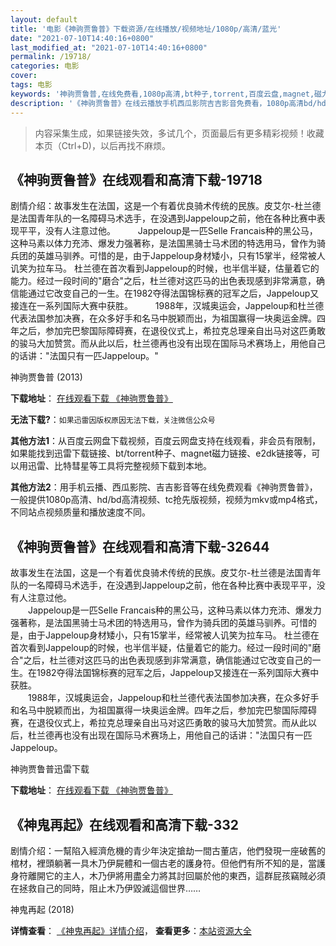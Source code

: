 ```yaml
---
layout: default
title: '电影《神驹贾鲁普》下载资源/在线播放/视频地址/1080p/高清/蓝光'
date: "2021-07-10T14:40:16+0800"
last_modified_at: "2021-07-10T14:40:16+0800"
permalink: /19718/
categories: 电影
cover:
tags: 电影
keywords: '神驹贾鲁普,在线免费看,1080p高清,bt种子,torrent,百度云盘,magnet,磁力链,迅雷下载资源'
description: '《神驹贾鲁普》在线云播放手机西瓜影院吉吉影音免费看，1080p高清bd/hd未删减完整版和tc抢先枪版，mkv/mp4格式，附带bt/torrent种子、magnet/磁力链、百度云盘、网盘资源迅雷下载链接'
---
```


>内容采集生成，如果链接失效，多试几个，页面最后有更多精彩视频！收藏本页（Ctrl+D)，以后再找不麻烦。


## 《神驹贾鲁普》在线观看和高清下载-19718

剧情介绍：故事发生在法国，这是一个有着优良骑术传统的民族。皮艾尔-杜兰德是法国青年队的一名障碍马术选手，在没遇到Jappeloup之前，他在各种比赛中表现平平，没有人注意过他。  　　Jappeloup是一匹Selle Francais种的黑公马，这种马素以体力充沛、爆发力强著称，是法国黑骑士马术团的特选用马，曾作为骑兵团的英雄马驯养。可惜的是，由于Jappeloup身材矮小，只有15掌半，经常被人讥笑为拉车马。 杜兰德在首次看到Jappeloup的时候，也半信半疑，估量着它的能力。经过一段时间的"磨合"之后，杜兰德对这匹马的出色表现感到非常满意，确信能通过它改变自己的一生。在1982夺得法国锦标赛的冠军之后，Jappeloup又接连在一系列国际大赛中获胜。  　　1988年，汉城奥运会，Jappeloup和杜兰德代表法国参加决赛，在众多好手和名马中脱颖而出，为祖国赢得一块奥运金牌。四年之后，参加完巴黎国际障碍赛，在退役仪式上，希拉克总理亲自出马对这匹勇敢的骏马大加赞赏。而从此以后，杜兰德再也没有出现在国际马术赛场上，用他自己的话讲："法国只有一匹Jappeloup。"


神驹贾鲁普 (2013)

**下载地址**： [在线观看下载 《神驹贾鲁普》](https://www.btbtdy.me/btdy/dy2194.html) 


**无法下载?**：`如果迅雷因版权原因无法下载，关注微信公众号 `

**其他方法1**：从百度云网盘下载视频，百度云网盘支持在线观看，非会员有限制，如果能找到迅雷下载链接、bt/torrent种子、magnet磁力链接、e2dk链接等，可以用迅雷、比特彗星等工具将完整视频下载到本地。

**其他方法2**：用手机云播、西瓜影院、吉吉影音等在线免费观看《神驹贾鲁普》，一般提供1080p高清、hd/bd高清视频、tc抢先版视频，视频为mkv或mp4格式，不同站点视频质量和播放速度不同。


## 《神驹贾鲁普》在线观看和高清下载-32644

故事发生在法国，这是一个有着优良骑术传统的民族。皮艾尔-杜兰德是法国青年队的一名障碍马术选手，在没遇到Jappeloup之前，他在各种比赛中表现平平，没有人注意过他。<br />　　Jappeloup是一匹Selle Francais种的黑公马，这种马素以体力充沛、爆发力强著称，是法国黑骑士马术团的特选用马，曾作为骑兵团的英雄马驯养。可惜的是，由于Jappeloup身材矮小，只有15掌半，经常被人讥笑为拉车马。 杜兰德在首次看到Jappeloup的时候，也半信半疑，估量着它的能力。经过一段时间的"磨合"之后，杜兰德对这匹马的出色表现感到非常满意，确信能通过它改变自己的一生。在1982夺得法国锦标赛的冠军之后，Jappeloup又接连在一系列国际大赛中获胜。<br />　　1988年，汉城奥运会，Jappeloup和杜兰德代表法国参加决赛，在众多好手和名马中脱颖而出，为祖国赢得一块奥运金牌。四年之后，参加完巴黎国际障碍赛，在退役仪式上，希拉克总理亲自出马对这匹勇敢的骏马大加赞赏。而从此以后，杜兰德再也没有出现在国际马术赛场上，用他自己的话讲："法国只有一匹Jappeloup。</p>


神驹贾鲁普迅雷下载

**下载地址**： [在线观看下载 《神驹贾鲁普》](https://www.993dy.com//vod-detail-id-16130.html) 


## 《神鬼再起》在线观看和高清下载-332

剧情介绍：一幫陷入經濟危機的青少年決定搶劫一間古董店，他們發現一座破舊的棺材，裡頭躺著一具木乃伊屍體和一個古老的護身符。但他們有所不知的是，當護身符離開它的主人，木乃伊將用盡全力將其討回屬於他的東西，這群屁孩竊賊必須在拯救自己的同時，阻止木乃伊毀滅這個世界……


神鬼再起 (2018)

**详情查看**： [《神鬼再起》详情介绍](/movie/332/)， **查看更多**：[本站资源大全](/movie/t/all/)

